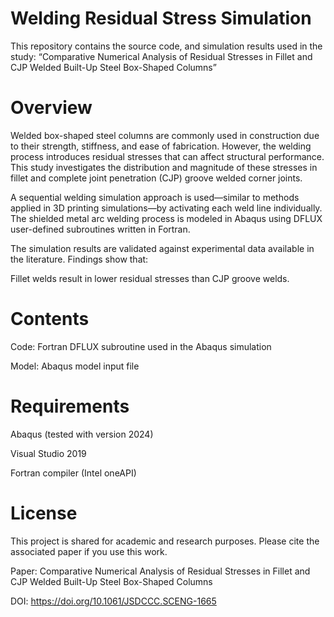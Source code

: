 # **Welding Residual Stress Simulation**

This repository contains the source code, and simulation results used in the study: “Comparative Numerical Analysis of Residual Stresses in Fillet and CJP Welded Built-Up Steel Box-Shaped Columns”

# **Overview**

Welded box-shaped steel columns are commonly used in construction due to their strength, stiffness, and ease of fabrication. However, the welding process introduces residual stresses that can affect structural performance. This study investigates the distribution and magnitude of these stresses in fillet and complete joint penetration (CJP) groove welded corner joints.

A sequential welding simulation approach is used—similar to methods applied in 3D printing simulations—by activating each weld line individually. The shielded metal arc welding process is modeled in Abaqus using DFLUX user-defined subroutines written in Fortran. 

The simulation results are validated against experimental data available in the literature. Findings show that:

Fillet welds result in lower residual stresses than CJP groove welds.

# **Contents**

Code: Fortran DFLUX subroutine used in the Abaqus simulation

Model: Abaqus model input file

# **Requirements**

Abaqus (tested with version 2024)

Visual Studio 2019

Fortran compiler (Intel oneAPI)

# **License**

This project is shared for academic and research purposes. Please cite the associated paper if you use this work.

Paper: Comparative Numerical Analysis of Residual Stresses in Fillet and CJP Welded Built-Up Steel Box-Shaped Columns

DOI: https://doi.org/10.1061/JSDCCC.SCENG-1665

